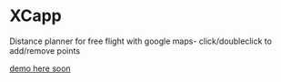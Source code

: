 # XCapp

Distance planner for free flight with google maps- click/doubleclick to add/remove points

[demo here soon](http://xcapp.guestandguest.com)
